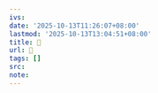 ```yaml
---
ivs:
date: '2025-10-13T11:26:07+08:00'
lastmod: '2025-10-13T13:04:51+08:00'
title: 󰍟
url: 󰍟
tags: []
src:
note:
---
```

